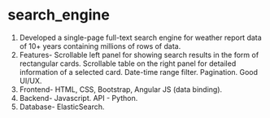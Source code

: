 # search_engine
1) Developed a single-page full-text search engine for weather report data of 10+ years containing millions of rows of data.
2) Features- Scrollable left panel for showing search results in the form of rectangular cards. Scrollable table on the right panel for detailed information of a selected card. Date-time range filter. Pagination. Good UI/UX.
2) Frontend- HTML, CSS, Bootstrap, Angular JS (data binding).
3) Backend- Javascript. API - Python.
4) Database- ElasticSearch.
